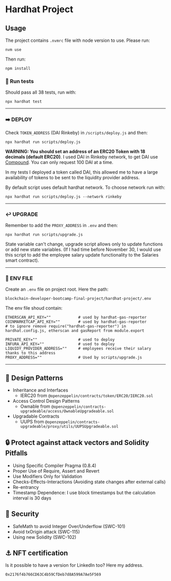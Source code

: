 # Hardhat Project


## Usage

The project contains `.nvmrc` file with node version to use. Please run:
```
nvm use
```

Then run:
```
npm install
```

### 🧪 Run tests
Should pass all 38 tests, run with:

```
npx hardhat test
```

---
### ➡️ DEPLOY

Check `TOKEN_ADDRESS` (DAI Rinkeby) in `/scripts/deploy.js` and then:
```
npx hardhat run scripts/deploy.js
```
**WARNING: You should set an address of an ERC20 Token with 18 decimals (default ERC20)**.
I used DAI in Rinkeby network, to get DAI use [Compound](https://app.compound.finance/). You can only request 100 DAI at a time.

In my tests I deployed a token called DAI, this allowed me to have a large availability of tokens to be sent to the liquidity provider address.


By default script uses default hardhat network. To choose network run with:
```
npx hardhat run scripts/deploy.js --network rinkeby
```
---
### ↩️ UPGRADE
Remember to add the `PROXY_ADDRESS` in `.env` and then:

```
npx hardhat run scripts/upgrade.js
```

State variable can't change, upgrade script allows only to update functions or add new state variables.
(If I had time before November 30, I would use this script to add the employee salary update functionality to the Salaries smart contract).


---
### 🔑 ENV FILE

Create an `.env` file on project root. Here the path:
```
blockchain-developer-bootcamp-final-project/hardhat-project/.env
```

The env file shoud contain:
```
ETHERSCAN_API_KEY=""            # used by hardhat-gas-reporter
COINMARKETCAP_API_KEY=""        # used by hardhat-gas-reporter
# to ignore remove require("hardhat-gas-reporter") in hardhat.config.js, etherscan and gasReport from module.export

PRIVATE_KEY=""                  # used to deploy
INFURA_API_KEY=""               # used to deploy
LIQUIDY_PROVIDER_ADDRESS=""     # employees receive their salary thanks to this address
PROXY_ADDRESS=""                # Used by scripts/upgrade.js
```

---


## 📐 Design Patterns

- Inheritance and Interfaces
  - IERC20 from `@openzeppelin/contracts/token/ERC20/IERC20.sol`
- Access Control Design Patterns
  - Ownable from `@openzeppelin/contracts-upgradeable/access/OwnableUpgradeable.sol`
- Upgradable Contracts
  - UUPS from `@openzeppelin/contracts-upgradeable/proxy/utils/UUPSUpgradeable.sol`


## 🔒 Protect against attack vectors and Solidity Pitfalls

- Using Specific Compiler Pragma (0.8.4)
- Proper Use of Require, Assert and Revert 
- Use Modifiers Only for Validation 
- Checks-Effects-Interactions (Avoiding state changes after external calls)
- Re-entrancy
- Timestamp Dependence: I use block timestamps but the calculation interval is 30 days

## 🔐 Security

- SafeMath to avoid Integer Over/Underflow (SWC-101)
- Avoid txOrigin attack (SWC-115)
- Using new Solidity (SWC-102)


## ⚓ NFT certification

Is it possible to have a version for LinkedIn too? Here my address.
```
0x2176f4b766CD63C4b59CfDeb7d8A599A7Ae5F569
```
